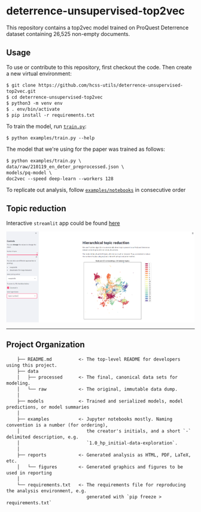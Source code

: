 # deterrence-unsupervised-top2vec

This repository contains a top2vec model trained on 
ProQuest Deterrence dataset containing 26,525 non-empty documents.


## Usage

To use or contribute to this repository, first checkout the code. 
Then create a new virtual environment:

```console
$ git clone https://github.com/hcss-utils/deterrence-unsupervised-top2vec.git
$ cd deterrence-unsupervised-top2vec
$ python3 -m venv env
$ . env/bin/activate
$ pip install -r requirements.txt
```

To train the model, run [`train.py`](examples/train.py): 

```console
$ python examples/train.py --help
```

The model that we're using for the paper was trained as follows:
```console
$ python examples/train.py \
data/raw/210119_en_deter_preprocessed.json \
models/pq-model \
doc2vec --speed deep-learn --workers 128
```

To replicate out analysis, follow [`examples/notebooks`](examples/) in consecutive order

## Topic reduction

Interactive `streamlit` app could be found [here](https://github.com/hcss-utils/streamlit-topic-reduction)

![alt text](https://raw.githubusercontent.com/hcss-utils/streamlit-topic-reduction/main/data/example_topic-numbers.png)

---

## Project Organization
```console
    ├── README.md          <- The top-level README for developers using this project.
    ├── data
    │   ├── processed      <- The final, canonical data sets for modeling.
    │   └── raw            <- The original, immutable data dump.
    │
    ├── models             <- Trained and serialized models, model predictions, or model summaries
    │
    ├── examples           <- Jupyter notebooks mostly. Naming convention is a number (for ordering),
    │                         the creator's initials, and a short `-` delimited description, e.g.
    │                         `1.0_hp_initial-data-exploration`.
    │
    ├── reports            <- Generated analysis as HTML, PDF, LaTeX, etc.
    │   └── figures        <- Generated graphics and figures to be used in reporting
    │
    └── requirements.txt   <- The requirements file for reproducing the analysis environment, e.g.
                              generated with `pip freeze > requirements.txt`
```